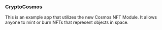### CryptoCosmos
This is an example app that utilizes the new Cosmos NFT Module. It allows anyone to mint or burn NFTs that represent objects in space.
